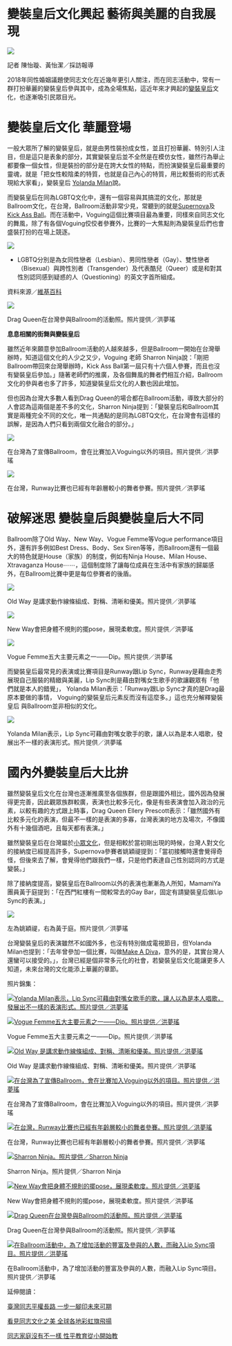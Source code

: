 # 變裝皇后文化興起 藝術與美麗的自我展現

![](http://shuj.shu.edu.tw/wp-content/uploads/2020/04/lip-sync-1.jpg)

記者 陳怡璇、黃怡潔／採訪報導

2018年同性婚姻議題使同志文化在近幾年更引人關注，而在同志活動中，常有一群打扮華麗的變裝皇后參與其中，成為全場焦點，這近年來才興起的[變裝皇后](https://zh.wikipedia.org/wiki/%E8%AE%8A%E8%A3%9D%E7%9A%87%E5%90%8E)文化，也逐漸吸引民眾目光。

# **變裝皇后文化 華麗登場**

一般大眾所了解的變裝皇后，就是由男性裝扮成女性，並且打扮華麗、特別引人注目，但是這只是表象的部分，其實變裝皇后並不全然是在模仿女性，雖然行為舉止都要像一個女性，但是裝扮的部分是在誇大女性的特點，而扮演變裝皇后最重要的靈魂，就是「把女性較陰柔的特質，也就是自己內心的特質，用比較藝術的形式表現給大家看」，變裝皇后 [Yolanda Milan](https://www.instagram.com/jiyao_aka_yolanda/?hl=zh-tw)說。

而變裝皇后在同為LGBTQ文化中，還有一個容易與其搞混的文化，那就是Ballroom文化，在台灣，Ballroom活動非常少見，常聽到的就是[Supernova](https://www.youtube.com/channel/UCyrEd58yp1Xii0Hgf06l1KQ)及[Kick Ass Ball](https://www.youtube.com/channel/UCK2PaaG9oEtPV0ILtjlCAnA)。而在活動中，Voguing這個比賽項目最為重要，同樣來自同志文化的舞風，除了有各個Voguing佼佼者參賽外，比賽的一大焦點則為變裝皇后們也會盛裝打扮的在場上競逐。

![](http://shuj.shu.edu.tw/wp-content/uploads/2019/03/-e1569399695842.jpg)

-   LGBTQ分別是為女同性戀者（Lesbian）、男同性戀者（Gay）、雙性戀者（Bisexual）與跨性別者（Transgender）及代表酷兒（Queer）或是和對其性別認同感到疑惑的人（Questioning）的英文字首所組成。

資料來源／[維基百科](https://zh.wikipedia.org/wiki/LGBT)

![](http://shuj.shu.edu.tw/wp-content/uploads/2020/04/DQ.jpg)

Drag Queen在台灣參與Ballroom的活動照。照片提供／洪夢瑤

**息息相關的街舞與變裝皇后**

雖然近年來願意參加Ballroom活動的人越來越多，但是Ballroom一開始在台灣舉辦時，知道這個文化的人少之又少，Voguing 老師 Sharron Ninja說：「剛把Ballroom帶回來台灣舉辦時，Kick Ass Ball第一屆只有十六個人參賽，而且也沒有變裝皇后參加。」隨著老師們的推廣，及各個舞風的舞者們相互介紹，Ballroom文化的參與者也多了許多，知道變裝皇后文化的人數也因此增加。

但也因為台灣大多數人看到Drag Queen的場合都在Ballroom活動，導致大部分的人會認為這兩個是差不多的文化，Sharron Ninja提到：「變裝皇后和Ballroom其實是兩種完全不同的文化，唯一共通點的是同為LGBTQ文化，在台灣會有這樣的誤解，是因為人們只看到兩個文化融合的部分。」

![](http://shuj.shu.edu.tw/wp-content/uploads/2020/04/waacking.jpg)

在台灣為了宣傳Ballroom，會在比賽加入Voguing以外的項目。照片提供／洪夢瑤

![](http://shuj.shu.edu.tw/wp-content/uploads/2020/04/run-way.jpg)

在台灣，Runway比賽也已經有年齡層較小的舞者參賽。照片提供／洪夢瑤

# **破解迷思 變裝皇后與變裝皇后大不同**

Ballroom除了Old Way、New Way、Vogue Femme等Vogue performance項目外，還有許多例如Best Dress、Body、Sex Siren等等，而Ballroom還有一個最大的特色就是House（家族）的制度，例如有Ninja House、Milan House、Xtravaganza House⋯⋯，這個制度除了讓每位成員在生活中有家族的歸屬感外，在Ballroom比賽中更是每位參賽者的後盾。

![](http://shuj.shu.edu.tw/wp-content/uploads/2020/04/OLD-WAY.jpg)

Old Way 是講求動作線條組成、對稱、清晰和優美。照片提供／洪夢瑤

![](http://shuj.shu.edu.tw/wp-content/uploads/2020/04/IMG_1335.jpg)

New Way會把身體不規則的擺pose，展現柔軟度。照片提供／洪夢瑤

![](http://shuj.shu.edu.tw/wp-content/uploads/2020/04/IMG_1334.jpg)

Vogue Femme五大主要元素之一——Dip。照片提供／洪夢瑤

而變裝皇后最常見的表演或比賽項目是Runway跟Lip Sync，Runway是藉由走秀展現自己服裝的精緻與美麗，Lip Sync則是藉由對嘴女生歌手的歌讓觀眾有「他們就是本人的錯覺」， Yolanda Milan表示：「Runway跟Lip Sync才真的是Drag最原本要做的事情， Voguing的變裝皇后元素反而沒有這麼多。」這也充分解釋變裝皇后 與Ballroom並非相似的文化。

![](http://shuj.shu.edu.tw/wp-content/uploads/2020/04/lip-sync.jpg)

Yolanda Milan表示，Lip Sync可藉由對嘴女歌手的歌，讓人以為是本人唱歌，發展出不一樣的表演形式。照片提供／洪夢瑤

# **國內外變裝皇后大比拚**

雖然變裝皇后文化在台灣也逐漸推廣至各個族群，但是跟國外相比，國外因為發展得更完善，因此觀眾族群較廣，表演也比較多元化，像是有些表演會加入政治的元素，以較有趣的方式跟上時事，Drag Queen Ellery Prescott表示：「雖然國外有比較多元化的表演，但最不一樣的是表演的多寡，台灣表演的地方及場次，不像國外有十幾個酒吧，且每天都有表演。」

雖然變裝皇后在台灣屬於[小眾文化](https://zh.wikipedia.org/wiki/次文化)，但是相較於當初剛出現的時候，台灣人對文化的接納度已經提高許多，Supernova參賽者姚穎禔提到：「當初接觸時還會覺得奇怪，但後來去了解，會覺得他們跟我們一樣，只是他們表達自己性別認同的方式是變裝。」

除了接納度提高，變裝皇后在Ballroom以外的表演也漸漸為人所知，MamamiYa團員黃于庭提到：「在西門紅樓有一間較常去的Gay Bar，固定有請變裝皇后做Lip Sync的表演。」

![](http://shuj.shu.edu.tw/wp-content/uploads/2020/04/黑白.jpg)

左為姚穎禔，右為黃于庭。照片提供／洪夢瑤

台灣變裝皇后的表演雖然不如國外多，也沒有特別做成電視節目，但Yolanda Milan也提到：「去年曾參加一個比賽，叫做[Make A Diva](https://www.youtube.com/playlist?list=PLH6qcid0u-E_XBAnHi_8F0zBwvLXMuTiX)，意外的是，其實台灣人還蠻可以接受的。」，台灣已經是個非常多元化的社會，若變裝皇后文化能讓更多人知道，未來台灣的文化能添上華麗的章節。

照片錦集：

[![Yolanda Milan表示，Lip Sync可藉由對嘴女歌手的歌，讓人以為是本人唱歌，發展出不一樣的表演形式。照片提供／洪夢瑤](https://i0.wp.com/shuj.shu.edu.tw/wp-content/uploads/2020/04/lip-sync-1.jpg?w=503&h=335)](http://shuj.shu.edu.tw/blog/2020/04/27/%e8%ae%8a%e8%a3%9d%e7%9a%87%e5%90%8e%e6%96%87%e5%8c%96%e8%88%88%e8%b5%b7-%e8%97%9d%e8%a1%93%e8%88%87%e7%be%8e%e9%ba%97%e7%9a%84%e8%87%aa%e6%88%91%e5%b1%95%e7%8f%be/lip-sync-3/)

[![Vogue Femme五大主要元素之一——Dip。照片提供／洪夢瑤](https://i0.wp.com/shuj.shu.edu.tw/wp-content/uploads/2020/04/IMG_1334.jpg?w=503&h=315)](http://shuj.shu.edu.tw/wp-content/uploads/2020/04/27/%e8%ae%8a%e8%a3%9d%e7%9a%87%e5%90%8e%e6%96%87%e5%8c%96%e8%88%88%e8%b5%b7-%e8%97%9d%e8%a1%93%e8%88%87%e7%be%8e%e9%ba%97%e7%9a%84%e8%87%aa%e6%88%91%e5%b1%95%e7%8f%be/img_1334/)

Vogue Femme五大主要元素之一——Dip。照片提供／洪夢瑤

[![Old Way 是講求動作線條組成、對稱、清晰和優美。照片提供／洪夢瑤](https://i0.wp.com/shuj.shu.edu.tw/wp-content/uploads/2020/04/OLD-WAY.jpg?w=503&h=315)](http://shuj.shu.edu.tw/wp-content/uploads/2020/04/27/%e8%ae%8a%e8%a3%9d%e7%9a%87%e5%90%8e%e6%96%87%e5%8c%96%e8%88%88%e8%b5%b7-%e8%97%9d%e8%a1%93%e8%88%87%e7%be%8e%e9%ba%97%e7%9a%84%e8%87%aa%e6%88%91%e5%b1%95%e7%8f%be/old-way/)

Old Way 是講求動作線條組成、對稱、清晰和優美。照片提供／洪夢瑤

[![在台灣為了宣傳Ballroom，會在比賽加入Voguing以外的項目。照片提供／洪夢瑤](https://i0.wp.com/shuj.shu.edu.tw/wp-content/uploads/2020/04/waacking.jpg?w=649&h=973)](http://shuj.shu.edu.tw/wp-content/uploads/2020/04/27/%e8%ae%8a%e8%a3%9d%e7%9a%87%e5%90%8e%e6%96%87%e5%8c%96%e8%88%88%e8%b5%b7-%e8%97%9d%e8%a1%93%e8%88%87%e7%be%8e%e9%ba%97%e7%9a%84%e8%87%aa%e6%88%91%e5%b1%95%e7%8f%be/waacking/)

在台灣為了宣傳Ballroom，會在比賽加入Voguing以外的項目。照片提供／洪夢瑤

[![在台灣，Runway比賽也已經有年齡層較小的舞者參賽。照片提供／洪夢瑤](https://i0.wp.com/shuj.shu.edu.tw/wp-content/uploads/2020/04/run-way.jpg?w=278&h=417)](http://shuj.shu.edu.tw/wp-content/uploads/2020/04/27/%e8%ae%8a%e8%a3%9d%e7%9a%87%e5%90%8e%e6%96%87%e5%8c%96%e8%88%88%e8%b5%b7-%e8%97%9d%e8%a1%93%e8%88%87%e7%be%8e%e9%ba%97%e7%9a%84%e8%87%aa%e6%88%91%e5%b1%95%e7%8f%be/run-way/)

在台灣，Runway比賽也已經有年齡層較小的舞者參賽。照片提供／洪夢瑤

[![Sharron Ninja。照片提供／Sharron Ninja](https://i0.wp.com/shuj.shu.edu.tw/wp-content/uploads/2020/04/%E5%B0%8F%E5%80%A9-scaled.jpg?w=245&h=417)](http://shuj.shu.edu.tw/wp-content/uploads/2020/04/27/%e8%ae%8a%e8%a3%9d%e7%9a%87%e5%90%8e%e6%96%87%e5%8c%96%e8%88%88%e8%b5%b7-%e8%97%9d%e8%a1%93%e8%88%87%e7%be%8e%e9%ba%97%e7%9a%84%e8%87%aa%e6%88%91%e5%b1%95%e7%8f%be/%e5%b0%8f%e5%80%A9/)

Sharron Ninja。照片提供／Sharron Ninja

[![New Way會把身體不規則的擺pose，展現柔軟度。照片提供／洪夢瑤](https://i0.wp.com/shuj.shu.edu.tw/wp-content/uploads/2020/04/IMG_1335.jpg?w=625&h=417)](http://shuj.shu.edu.tw/wp-content/uploads/2020/04/27/%e8%ae%8a%e8%a3%9d%e7%9a%87%e5%90%8e%e6%96%87%e5%8c%96%e8%88%88%e8%b5%b7-%e8%97%9d%e8%a1%93%e8%88%87%e7%be%8e%e9%ba%97%e7%9a%84%e8%87%aa%e6%88%91%e5%b1%95%e7%8f%be/img_1335/)

New Way會把身體不規則的擺pose，展現柔軟度。照片提供／洪夢瑤

[![Drag Queen在台灣參與Ballroom的活動照。照片提供／洪夢瑤](https://i0.wp.com/shuj.shu.edu.tw/wp-content/uploads/2020/04/DQ.jpg?w=368&h=490)](http://shuj.shu.edu.tw/wp-content/uploads/2020/04/27/%e8%ae%8a%e8%a3%9d%e7%9a%87%e5%90%8e%e6%96%87%e5%8c%96%e8%88%88%e8%b5%b7-%e8%97%9d%e8%a1%93%e8%88%87%e7%be%8e%e9%ba%97%e7%9a%84%e8%87%aa%e6%88%91%e5%b1%95%e7%8f%be/dq/)

Drag Queen在台灣參與Ballroom的活動照。照片提供／洪夢瑤

[![在Ballroom活動中，為了增加活動的豐富及參與的人數，而融入Lip Sync項目。照片提供／洪夢瑤](https://i0.wp.com/shuj.shu.edu.tw/wp-content/uploads/2020/04/Lip-Sync.jpg?w=784&h=490)](http://shuj.shu.edu.tw/wp-content/uploads/2020/04/27/%e8%ae%8a%e8%a3%9d%e7%9a%87%e5%90%8e%e6%96%87%e5%8c%96%e8%88%88%e8%b5%b7-%e8%97%9d%e8%a1%93%e8%88%87%e7%be%8e%e9%ba%97%e7%9a%84%e8%87%aa%e6%88%91%e5%b1%95%e7%8f%be/lip-sync-2/)

在Ballroom活動中，為了增加活動的豐富及參與的人數，而融入Lip Sync項目。照片提供／洪夢瑤

延伸閱讀：

[臺灣同志平權長路 一步一腳印未來可期](http://shuj.shu.edu.tw/blog/2019/08/01/%E8%87%BA%E7%81%A3%E5%90%8C%E5%BF%97%E5%B9%B3%E6%AC%8A%E9%95%B7%E8%B7%AF%EF%BC%9A%E4%B8%80%E6%AD%A5%E4%B8%80%E8%85%B3%E5%8D%B0-%E6%9C%AA%E4%BE%86%E5%8F%AF%E6%9C%9F/)

[看見同志文化之美 全球各地彩虹旗飛揚](http://shuj.shu.edu.tw/blog/2018/11/16/%E7%9C%8B%E8%A6%8B%E5%90%8C%E5%BF%97%E6%96%87%E5%8C%96%E4%B9%8B%E7%BE%8E-%E5%85%A8%E7%90%83%E5%90%84%E5%9C%B0%E5%BD%A9%E8%99%B9%E6%97%97%E9%A3%9B%E6%8F%9A/)

[同志家庭沒有不一樣 性平教育從小開始教](http://shuj.shu.edu.tw/blog/2018/12/04/%E5%90%8C%E5%BF%97%E5%AE%B6%E5%BA%AD%E6%B2%92%E6%9C%89%E4%B8%8D%E4%B8%80%E6%A8%A3-%E6%80%A7%E5%B9%B3%E6%95%99%E8%82%B2%E5%BE%9E%E5%B0%8F%E9%96%8B%E5%A7%8B%E6%95%99/)
<!-- tcd_original_link http://shuj.shu.edu.tw/blog/2020/04/27/%E8%AE%8A%E8%A3%9D%E7%9A%87%E5%90%8E%E6%96%87%E5%8C%96%E8%88%88%E8%B5%B7-%E8%97%9D%E8%A1%93%E8%88%87%E7%BE%8E%E9%BA%97%E7%9A%84%E8%87%AA%E6%88%91%E5%B1%95%E7%8F%BE/ -->
